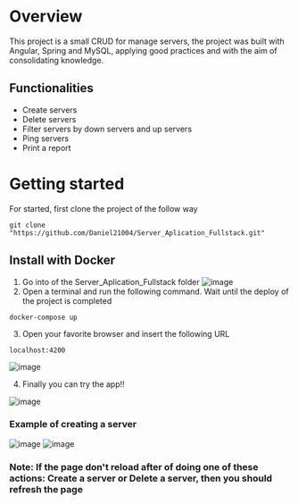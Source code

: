 # Overview
This project is a small CRUD for manage servers, the project was built with Angular, Spring and MySQL, applying good practices and with the aim of consolidating knowledge.

## Functionalities
- Create servers
- Delete servers
- Filter servers by down servers and up servers
- Ping servers
- Print a report

# Getting started
For started, first clone the project of the follow way
```
git clone "https://github.com/Daniel21004/Server_Aplication_Fullstack.git"
```

## Install with Docker
1. Go into of the Server_Aplication_Fullstack folder
![image](https://github.com/Daniel21004/Server_Aplication_Fullstack/assets/82241894/69a571b6-eecd-4ed1-96a4-c89978e93b8a)
2. Open a terminal and run the following command. Wait until the deploy of the project is completed
```
docker-compose up
```
3. Open your favorite browser and insert the following URL
```
localhost:4200
```
![image](https://github.com/Daniel21004/Server_Aplication_Fullstack/assets/82241894/fa131a75-d3a0-4a46-8222-fdca375c3da1)

4. Finally you can try the app!!

![image](https://github.com/Daniel21004/Server_Aplication_Fullstack/assets/82241894/06f2e8fb-a4f3-4460-874a-4c05c1c03459)

### Example of creating a server
![image](https://github.com/Daniel21004/Server_Aplication_Fullstack/assets/82241894/a5d85d3f-db5e-4be9-91a5-6777fe592947)
![image](https://github.com/Daniel21004/Server_Aplication_Fullstack/assets/82241894/6321ba8c-5659-4e55-9c8a-c78cc2541673)



### Note: If the page don't reload after of doing one of these actions: Create a server or Delete a server, then you should refresh the page

